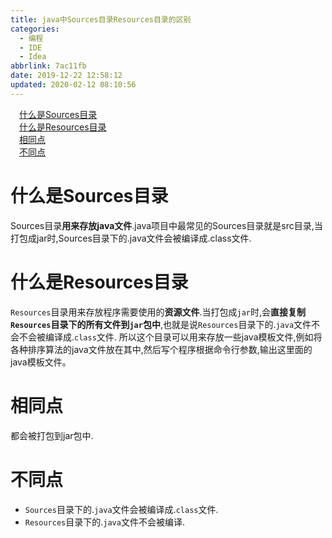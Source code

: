 ```yaml
---
title: java中Sources目录Resources目录的区别
categories:
  - 编程
  - IDE
  - Idea
abbrlink: 7ac11fb
date: 2019-12-22 12:58:12
updated: 2020-02-12 08:10:56
---
```

<div id='my_toc'><a href="/blog/7ac11fb/#什么是Sources目录" class="header_1">什么是Sources目录</a>&nbsp;<br><a href="/blog/7ac11fb/#什么是Resources目录" class="header_1">什么是Resources目录</a>&nbsp;<br><a href="/blog/7ac11fb/#相同点" class="header_1">相同点</a>&nbsp;<br><a href="/blog/7ac11fb/#不同点" class="header_1">不同点</a>&nbsp;<br></div>
<style>.header_1{margin-left: 1em;}.header_2{margin-left: 2em;}.header_3{margin-left: 3em;}.header_4{margin-left: 4em;}.header_5{margin-left: 5em;}.header_6{margin-left: 6em;}</style>
<!--more-->
<script>if (navigator.platform.search('arm')==-1){document.getElementById('my_toc').style.display = 'none';}var e,p = document.getElementsByTagName('p');while (p.length>0) {e = p[0];e.parentElement.removeChild(e);}</script>

<!--end-->
# 什么是Sources目录
Sources目录**用来存放java文件**.java项目中最常见的Sources目录就是src目录,当打包成jar时,Sources目录下的.java文件会被编译成.class文件.
# 什么是Resources目录
`Resources`目录用来存放程序需要使用的**资源文件**.当打包成`jar`时,会**直接复制`Resources`目录下的所有文件到`jar`包中**,也就是说`Resources`目录下的.`java`文件不会不会被编译成.`class`文件.
所以这个目录可以用来存放一些java模板文件,例如将各种排序算法的java文件放在其中,然后写个程序根据命令行参数,输出这里面的java模板文件。
# 相同点
都会被打包到jar包中.
# 不同点
- `Sources`目录下的.`java`文件会被编译成.`class`文件.
- `Resources`目录下的.`java`文件不会被编译.
